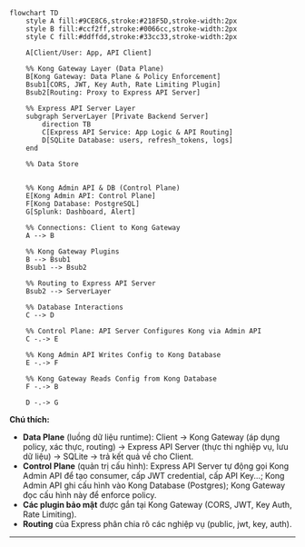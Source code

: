 ```mermaid
flowchart TD
    style A fill:#9CE8C6,stroke:#218F5D,stroke-width:2px
    style B fill:#ccf2ff,stroke:#0066cc,stroke-width:2px
    style C fill:#ddffdd,stroke:#33cc33,stroke-width:2px

    A[Client/User: App, API Client]

    %% Kong Gateway Layer (Data Plane)
    B[Kong Gateway: Data Plane & Policy Enforcement]
    Bsub1[CORS, JWT, Key Auth, Rate Limiting Plugin]
    Bsub2[Routing: Proxy to Express API Server]

    %% Express API Server Layer
    subgraph ServerLayer [Private Backend Server]
        direction TB
        C[Express API Service: App Logic & API Routing]
        D[SQLite Database: users, refresh_tokens, logs]
    end

    %% Data Store


    %% Kong Admin API & DB (Control Plane)
    E[Kong Admin API: Control Plane]
    F[Kong Database: PostgreSQL]
    G[Splunk: Dashboard, Alert]

    %% Connections: Client to Kong Gateway
    A --> B

    %% Kong Gateway Plugins
    B --> Bsub1
    Bsub1 --> Bsub2

    %% Routing to Express API Server
    Bsub2 --> ServerLayer

    %% Database Interactions
    C --> D

    %% Control Plane: API Server Configures Kong via Admin API
    C -.-> E

    %% Kong Admin API Writes Config to Kong Database
    E -.-> F

    %% Kong Gateway Reads Config from Kong Database
    F -.-> B

    D -.-> G
```
**Chú thích:**
- **Data Plane** (luồng dữ liệu runtime): Client → Kong Gateway (áp dụng policy, xác thực, routing) → Express API Server (thực thi nghiệp vụ, lưu dữ liệu) → SQLite → trả kết quả về cho Client.
- **Control Plane** (quản trị cấu hình): Express API Server tự động gọi Kong Admin API để tạo consumer, cấp JWT credential, cấp API Key...; Kong Admin API ghi cấu hình vào Kong Database (Postgres); Kong Gateway đọc cấu hình này để enforce policy.
- **Các plugin bảo mật** được gắn tại Kong Gateway (CORS, JWT, Key Auth, Rate Limiting).
- **Routing** của Express phân chia rõ các nghiệp vụ (public, jwt, key, auth).

---
